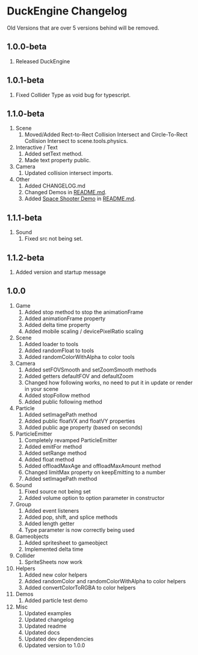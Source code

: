 # DuckEngine Changelog

Old Versions that are over 5 versions behind will be removed.

## 1.0.0-beta

1. Released DuckEngine

## 1.0.1-beta

1. Fixed Collider Type as void bug for typescript.

## 1.1.0-beta

1. Scene
   1. Moved/Added Rect-to-Rect Collision Intersect and Circle-To-Rect Collision Intersect to scene.tools.physics.
2. Interactive / Text
   1. Added setText method.
   2. Made text property public.
3. Camera
   1. Updated collision intersect imports.
4. Other
   1. Added CHANGELOG.md
   2. Changed Demos in [README.md](README.md).
   3. Added [Space Shooter Demo](https://codesandbox.io/s/duckengine-space-shooter-64wkg?file=/src/scene.js) in [README.md](README.md).

## 1.1.1-beta

1. Sound
   1. Fixed src not being set.

## 1.1.2-beta

1. Added version and startup message

## 1.0.0

1. Game
   1. Added stop method to stop the animationFrame
   2. Added animationFrame property
   3. Added delta time property
   4. Added mobile scaling / devicePixelRatio scaling
2. Scene
   1. Added loader to tools
   2. Added randomFloat to tools
   3. Added randomColorWithAlpha to color tools
3. Camera
   1. Added setFOVSmooth and setZoomSmooth methods
   2. Added getters defaultFOV and defaultZoom
   3. Changed how following works, no need to put it in update or render in your scene
   4. Added stopFollow method
   5. Added public following method
4. Particle
   1. Added setImagePath method
   2. Added public floatVX and floatVY properties
   3. Added public age property (based on seconds)
5. ParticleEmitter
   1. Completely revamped ParticleEmitter
   2. Added emitFor method
   3. Added setRange method
   4. Added float method
   5. Added offloadMaxAge and offloadMaxAmount method
   6. Changed limitMax property on keepEmitting to a number
   7. Added setImagePath method
6. Sound
   1. Fixed source not being set
   2. Added volume option to option parameter in constructor
7. Group
   1. Added event listeners
   2. Added pop, shift, and splice methods
   3. Added length getter
   4. Type parameter is now correctly being used
8. Gameobjects
   1. Added spritesheet to gameobject
   2. Implemented delta time
9. Collider
   1. SpriteSheets now work
10. Helpers
    1. Added new color helpers
    2. Added randomColor and randomColorWithAlpha to color helpers
    3. Added convertColorToRGBA to color helpers
11. Demos
    1. Added particle test demo
12. Misc
    1. Updated examples
    2. Updated changelog
    3. Updated readme
    4. Updated docs
    5. Updated dev dependencies
    6. Updated version to 1.0.0
